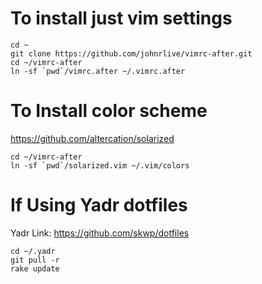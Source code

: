 # To install just vim settings

```
cd ~
git clone https://github.com/johnrlive/vimrc-after.git
cd ~/vimrc-after
ln -sf `pwd`/vimrc.after ~/.vimrc.after
```

# To Install color scheme
https://github.com/altercation/solarized

```
cd ~/vimrc-after
ln -sf `pwd`/solarized.vim ~/.vim/colors
```

# If Using Yadr dotfiles 

Yadr Link: https://github.com/skwp/dotfiles

```
cd ~/.yadr
git pull -r
rake update
```
